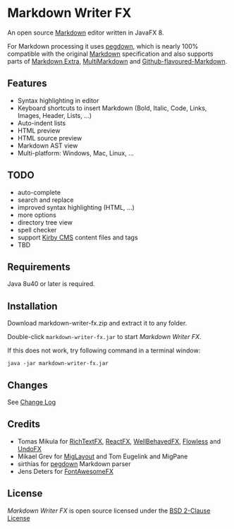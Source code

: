 Markdown Writer FX
==================

An open source [Markdown] editor written in JavaFX 8.

For Markdown processing it uses [pegdown], which is nearly 100% compatible with the original [Markdown] specification and also supports parts of [Markdown Extra], [MultiMarkdown] and [Github-flavoured-Markdown].

Features
--------

  * Syntax highlighting in editor
  * Keyboard shortcuts to insert Markdown (Bold, Italic, Code, Links, Images, Header, Lists, ...)
  * Auto-indent lists
  * HTML preview
  * HTML source preview
  * Markdown AST view
  * Multi-platform: Windows, Mac, Linux, ...

TODO
----

  * auto-complete
  * search and replace
  * improved syntax highlighting (HTML, ...)
  * more options
  * directory tree view
  * spell checker
  * support [Kirby CMS](http://getkirby.com/) content files and tags
  * TBD

Requirements
------------

Java 8u40 or later is required.

Installation
------------

Download markdown-writer-fx.zip and extract it to any folder.

Double-click `markdown-writer-fx.jar` to start *Markdown Writer FX*.

If this does not work, try following command in a terminal window:

```
java -jar markdown-writer-fx.jar
```

Changes
-------

See [Change Log](CHANGES.md)

Credits
-------

  * Tomas Mikula for [RichTextFX], [ReactFX], [WellBehavedFX], [Flowless] and [UndoFX]
  * Mikael Grev for [MigLayout] and Tom Eugelink and MigPane
  * sirthias for [pegdown] Markdown parser
  * Jens Deters for [FontAwesomeFX]

License
-------

*Markdown Writer FX* is open source licensed under the [BSD 2-Clause License](LICENSE)

   [Markdown]: http://daringfireball.net/projects/markdown/
   [pegdown]: https://github.com/sirthias/pegdown
   [Markdown Extra]: https://michelf.ca/projects/php-markdown/extra/
   [MultiMarkdown]: http://fletcherpenney.net/multimarkdown/
   [Github-flavoured-Markdown]: https://help.github.com/articles/github-flavored-markdown/
   [MigLayout]: https://github.com/mikaelgrev/miglayout
   [RichTextFX]: https://github.com/TomasMikula/RichTextFX
   [ReactFX]: https://github.com/TomasMikula/ReactFX
   [WellBehavedFX]: https://github.com/TomasMikula/WellBehavedFX
   [Flowless]: https://github.com/TomasMikula/Flowless
   [UndoFX]: https://github.com/TomasMikula/UndoFX
   [FontAwesomeFX]: https://bitbucket.org/Jerady/fontawesomefx
 